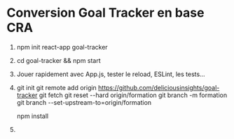 # Conversion Goal Tracker en base CRA

1. npm init react-app goal-tracker
2. cd goal-tracker && npm start
3. Jouer rapidement avec App.js, tester le reload, ESLint, les tests…
4. git init
   git remote add origin https://github.com/deliciousinsights/goal-tracker
   git fetch
   git reset --hard origin/formation
   git branch -m formation
   git branch --set-upstream-to=origin/formation

   npm install

5.
